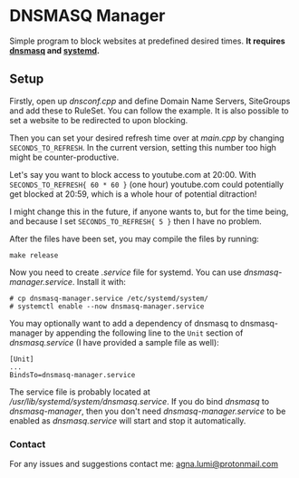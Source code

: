 # DNSMASQ Manager

Simple program to block websites at predefined desired times. **It requires [dnsmasq](http://www.thekelleys.org.uk/dnsmasq/doc.html) and [systemd](https://systemd.io/).**

## Setup

Firstly, open up *dnsconf.cpp* and define Domain Name Servers, SiteGroups and add these to RuleSet. You can follow the example.
It is also possible to set a website to be redirected to upon blocking.

Then you can set your desired refresh time over at *main.cpp* by changing `SECONDS_TO_REFRESH`.
In the current version, setting this number too high might be counter-productive.

Let's say you want to block access to youtube.com at 20:00.
With `SECONDS_TO_REFRESH{ 60 * 60 }` (one hour) youtube.com could potentially get blocked at 20:59, which is a whole hour of potential ditraction!

I might change this in the future, if anyone wants to, but for the time being, and because I set `SECONDS_TO_REFRESH{ 5 }` then I have no problem.

After the files have been set, you may compile the files by running:
```
make release
```

Now you need to create *.service* file for systemd. You can use *dnsmasq-manager.service*.
Install it with:
```
# cp dnsmasq-manager.service /etc/systemd/system/
# systemctl enable --now dnsmasq-manager.service
```

You may optionally want to add a dependency of dnsmasq to dnsmasq-manager by appending the following line to the `Unit` section of *dnsmasq.service* (I have provided a sample file as well):
```
[Unit]
...
BindsTo=dnsmasq-manager.service
```
The service file is probably located at */usr/lib/systemd/system/dnsmasq.service*.
If you do bind *dnsmasq* to *dnsmasq-manager*, then you don't need *dnsmasq-manager.service* to be enabled as *dnsmasq.service* will start and stop it automatically.

### Contact
For any issues and suggestions contact me: agna.lumi@protonmail.com
